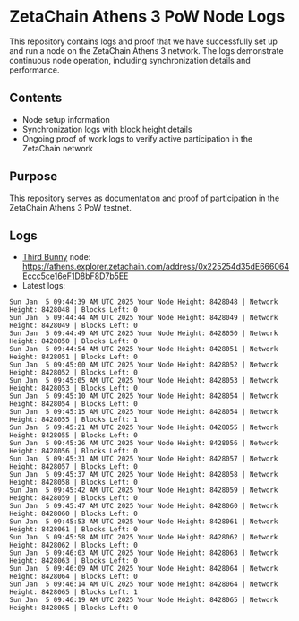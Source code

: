 # ZetaChain Athens 3 PoW Node Logs
This repository contains logs and proof that we have successfully set up and run a node on the ZetaChain Athens 3 network. The logs demonstrate continuous node operation, including synchronization details and performance.

## Contents
- Node setup information
- Synchronization logs with block height details
- Ongoing proof of work logs to verify active participation in the ZetaChain network

## Purpose
This repository serves as documentation and proof of participation in the ZetaChain Athens 3 PoW testnet.

## Logs

- [Third Bunny](https://thirdbunny.xyz/) node: https://athens.explorer.zetachain.com/address/0x225254d35dE666064Eccc5ce16eF1D8bF8D7b5EE
- Latest logs:
```
Sun Jan  5 09:44:39 AM UTC 2025 Your Node Height: 8428048 | Network Height: 8428048 | Blocks Left: 0
Sun Jan  5 09:44:44 AM UTC 2025 Your Node Height: 8428049 | Network Height: 8428049 | Blocks Left: 0
Sun Jan  5 09:44:49 AM UTC 2025 Your Node Height: 8428050 | Network Height: 8428050 | Blocks Left: 0
Sun Jan  5 09:44:54 AM UTC 2025 Your Node Height: 8428051 | Network Height: 8428051 | Blocks Left: 0
Sun Jan  5 09:45:00 AM UTC 2025 Your Node Height: 8428052 | Network Height: 8428052 | Blocks Left: 0
Sun Jan  5 09:45:05 AM UTC 2025 Your Node Height: 8428053 | Network Height: 8428053 | Blocks Left: 0
Sun Jan  5 09:45:10 AM UTC 2025 Your Node Height: 8428054 | Network Height: 8428054 | Blocks Left: 0
Sun Jan  5 09:45:15 AM UTC 2025 Your Node Height: 8428054 | Network Height: 8428055 | Blocks Left: 1
Sun Jan  5 09:45:21 AM UTC 2025 Your Node Height: 8428055 | Network Height: 8428055 | Blocks Left: 0
Sun Jan  5 09:45:26 AM UTC 2025 Your Node Height: 8428056 | Network Height: 8428056 | Blocks Left: 0
Sun Jan  5 09:45:31 AM UTC 2025 Your Node Height: 8428057 | Network Height: 8428057 | Blocks Left: 0
Sun Jan  5 09:45:37 AM UTC 2025 Your Node Height: 8428058 | Network Height: 8428058 | Blocks Left: 0
Sun Jan  5 09:45:42 AM UTC 2025 Your Node Height: 8428059 | Network Height: 8428059 | Blocks Left: 0
Sun Jan  5 09:45:47 AM UTC 2025 Your Node Height: 8428060 | Network Height: 8428060 | Blocks Left: 0
Sun Jan  5 09:45:53 AM UTC 2025 Your Node Height: 8428061 | Network Height: 8428061 | Blocks Left: 0
Sun Jan  5 09:45:58 AM UTC 2025 Your Node Height: 8428062 | Network Height: 8428062 | Blocks Left: 0
Sun Jan  5 09:46:03 AM UTC 2025 Your Node Height: 8428063 | Network Height: 8428063 | Blocks Left: 0
Sun Jan  5 09:46:09 AM UTC 2025 Your Node Height: 8428064 | Network Height: 8428064 | Blocks Left: 0
Sun Jan  5 09:46:14 AM UTC 2025 Your Node Height: 8428064 | Network Height: 8428065 | Blocks Left: 1
Sun Jan  5 09:46:19 AM UTC 2025 Your Node Height: 8428065 | Network Height: 8428065 | Blocks Left: 0
```
